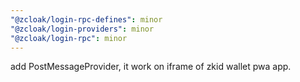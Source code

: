 ```yaml
---
"@zcloak/login-rpc-defines": minor
"@zcloak/login-providers": minor
"@zcloak/login-rpc": minor
---
```


add PostMessageProvider, it work on iframe of zkid wallet pwa app.
